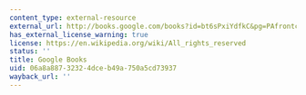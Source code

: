 ```yaml
---
content_type: external-resource
external_url: http://books.google.com/books?id=bt6sPxiYdfkC&pg=PAfrontcover
has_external_license_warning: true
license: https://en.wikipedia.org/wiki/All_rights_reserved
status: ''
title: Google Books
uid: 06a8a887-3232-4dce-b49a-750a5cd73937
wayback_url: ''
---
```

